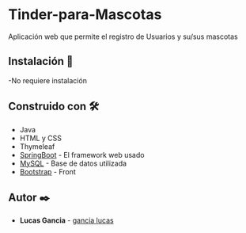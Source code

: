 # Tinder-para-Mascotas

Aplicación web que permite el registro de Usuarios y su/sus mascotas

## Instalación 🔧

-No requiere instalación

## Construido con 🛠️

* Java
* HTML y CSS
* Thymeleaf
* [SpringBoot](https://start.spring.io/) - El framework web usado
* [MySQL](https://www.mysql.com/) - Base de datos utilizada 
* [Bootstrap](https://getbootstrap.com/) - Front

## Autor ✒️

* **Lucas Gancia** - [gancia lucas](https://github.com/gancialucas)
